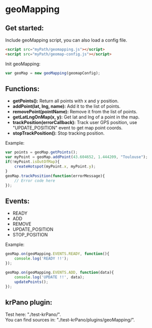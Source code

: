 # geoMapping

## Get started:
Include geoMapping script, you can also load a config file.
``` html
<script src="myPath/geomapping.js"></script>
<script src="myPath/geomap-config.js"></script>
```

Init geoMapping:
``` javascript
var geoMap = new geoMapping(geomapConfig);
```

## Functions:
*  **getPoints():** Return all points with x and y position.
*  **addPoint(lat, lng, name):** Add it to the list of points.
*  **removePoint(pointName):** Remove it from the list of points.
*  **getLatLngOnMap(x, y):** Get lat and lng of a point in the map.
*  **trackPosition(errorCallback):** Track user GPS position, use "UPDATE_POSITION" event to get map point coords.
*  **stopTrackPosition():** Stop tracking position.

Example:
``` javascript
var points = geoMap.getPoints();
var myPoint = geoMap.addPoint(43.604652, 1.444209, "Toulouse");
if(!myPoint.isOutOfMap){
    createHotspot(myPoint.x, myPoint.y);
}
geoMap.trackPosition(function(errorMessage){
    // Error code here
});
```

## Events:
*  READY
*  ADD
*  REMOVE
*  UPDATE_POSITION
*  STOP_POSITION

Example:
``` javascript
geoMap.on(geoMapping.EVENTS.READY, function(){
    console.log('READY !!');
});

geoMap.on(geoMapping.EVENTS.ADD, function(data){
    console.log('UPDATE !!', data);
    updatePoints();
});
```

## krPano plugin:
Test here: "./test-krPano/".  
You can find sources in: "./test-krPano/plugins/geoMapping/".  
